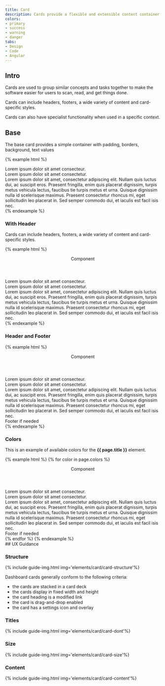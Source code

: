 ```yaml
---
title: Card
description: Cards provide a flexible and extensible content container with multiple options and variants.
colors:
- primary
- success
- warning
- danger
tabs:
- Design
- Code 
- Angular
---
```


<div id="code" class="docs-tabs-content" markdown="1">

## Intro
Cards are used to group similar concepts and tasks together to make the software easier for users to scan, read, and get things done.

Cards can include headers, footers, a wide variety of content and card-specific styles.

Cards can also have specialist functionality when used in a specific context.

## Base
The base card provides a simple container with padding, borders, background, text values

{% example html %}
<div class="c-card">
  <div class="c-card-content">
    <div class="c-card-content-title">Lorem ipsum dolor sit amet consecteur.</div>
    <div class="c-card-content-subtitle">Lorem ipsum dolor sit amet consectetur.</div>
    <div class="c-card-content-body">Lorem ipsum dolor sit amet, consectetur adipiscing elit. Nullam quis luctus dui, ac suscipit eros. Praesent fringilla,
      enim quis placerat dignissim, turpis metus vehicula lectus, faucibus tie turpis metus et urna. Quisque dignissim nulla
      id scelerisque maximus. Praesent consectetur rhoncus mi, eget sollicitudin leo placerat in. Sed semper commodo dui,
      et iaculis est facil isis nec.</div>
  </div>
</div>
{% endexample %}

### With Header

Cards can include headers, footers, a wide variety of content and card-specific styles.

{% example html %}
<div class="c-card">
  <header class="c-card-header">
    <div class="c-card-header-title">
      Component
    </div>
    <div class="c-card-header-menu">
    	<div class="c-card-header-menu-item">
    		<a class="c-btn c-btn-box c-btn-secondary" href=""><i class="fas fa-cog" aria-hidden="true"></i></a>
    	</div>
    	<div class="c-card-header-menu-item">
    		<a class="c-btn c-btn-box c-btn-secondary" href=""><i class="fas fa-cog" aria-hidden="true"></i></a>
    	</div>
    </div>
  </header>
  <div class="c-card-content">
    <div class="c-card-content-title">Lorem ipsum dolor sit amet consecteur.</div>
    <div class="c-card-content-subtitle">Lorem ipsum dolor sit amet consectetur.</div>
    <div class="c-card-content-body">Lorem ipsum dolor sit amet, consectetur adipiscing elit. Nullam quis luctus dui, ac suscipit eros. Praesent fringilla,
      enim quis placerat dignissim, turpis metus vehicula lectus, faucibus tie turpis metus et urna. Quisque dignissim nulla
      id scelerisque maximus. Praesent consectetur rhoncus mi, eget sollicitudin leo placerat in. Sed semper commodo dui,
      et iaculis est facil isis nec.</div>
  </div>
</div>
{% endexample %}


### Header and Footer


{% example html %}
<div class="c-card">
  <header class="c-card-header">
    <div class="c-card-header-title">
      Component
    </div>
    <div class="c-card-header-menu">
      <a class="c-btn c-btn-box c-btn-secondary" href=""><i class="fas fa-cog" aria-hidden="true"></i></a>
    </div>
  </header>
  <div class="c-card-content">
    <div class="c-card-content-title">Lorem ipsum dolor sit amet consecteur.</div>
    <div class="c-card-content-subtitle">Lorem ipsum dolor sit amet consectetur.</div>
    <div class="c-card-content-body">Lorem ipsum dolor sit amet, consectetur adipiscing elit. Nullam quis luctus dui, ac suscipit eros. Praesent fringilla,
      enim quis placerat dignissim, turpis metus vehicula lectus, faucibus tie turpis metus et urna. Quisque dignissim nulla
      id scelerisque maximus. Praesent consectetur rhoncus mi, eget sollicitudin leo placerat in. Sed semper commodo dui,
      et iaculis est facil isis nec.</div>
  </div>
  <div class="c-card-footer">Footer if needed</div>
</div>
{% endexample %}



### Colors

This is an example of available colors for the **{{ page.title }}** element. 

{% example html %}
{% for color in page.colors %}
<div class="c-card c-card-{{ color }}">
  <header class="c-card-header">
    <div class="c-card-header-title">
      Component
    </div>
    <div class="c-card-header-menu">
      <a class="c-btn c-btn-box c-btn-secondary" href=""><i class="fas fa-cog" aria-hidden="true"></i></a>
    </div>
  </header>
  <div class="c-card-content">
    <div class="c-card-content-title">Lorem ipsum dolor sit amet consecteur.</div>
    <div class="c-card-content-subtitle">Lorem ipsum dolor sit amet consectetur.</div>
    <div class="c-card-content-body">Lorem ipsum dolor sit amet, consectetur adipiscing elit. Nullam quis luctus dui, ac suscipit eros. Praesent fringilla,
      enim quis placerat dignissim, turpis metus vehicula lectus, faucibus tie turpis metus et urna. Quisque dignissim nulla
      id scelerisque maximus. Praesent consectetur rhoncus mi, eget sollicitudin leo placerat in. Sed semper commodo dui,
      et iaculis est facil isis nec.</div>
  </div>
  <div class="c-card-footer">Footer if needed</div>
</div>
{% endfor %}
{% endexample %}
</div>


<div id="design" class="docs-tabs-content" markdown="1">
## UX Guidance

### Structure

{% include guide-img.html img='elements/card/card-structure'%}

Dashboard cards generally conform to the following criteria:

- the cards are stacked in a card deck
- the cards display in fixed width and height
- the card heading is a modified link
- the card is drag-and-drop enabled
- the card has a settings icon and overlay


### Titles
{% include guide-img.html img='elements/card/card-dont'%}

### Size
{% include guide-img.html img='elements/card/card-size'%}


### Content
{% include guide-img.html img='elements/card/card-content'%}

</div>